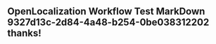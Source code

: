 <properties
ms.topic="hero-topic1"
ms.test1="hero-topic"
ms.test2="test"/>

## OpenLocalization Workflow Test MarkDown 9327d13c-2d84-4a48-b254-0be038312202 thanks!
